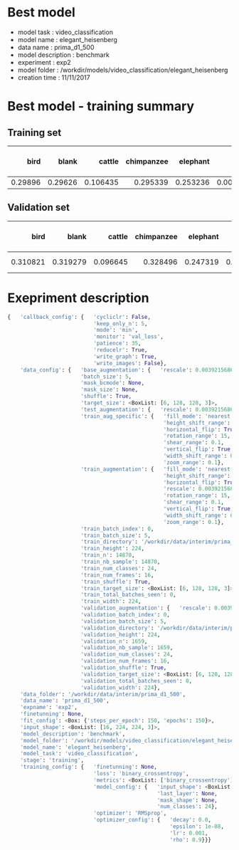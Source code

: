 # Best model 

- model task : video_classification 
- model name : elegant_heisenberg 
- data name : prima_d1_500 
- model description : benchmark 
- experiment : exp2 
- model folder : /workdir/models/video_classification/elegant_heisenberg 
- creation time : 11/11/2017 

# Best model - training summary 

## Training set 

|    bird |   blank |   cattle |   chimpanzee |   elephant |   forest buffalo |   gorilla |   hippopotamus |    human |     hyena |   large ungulate |   leopard |       lion |   other (non-primate) |   other (primate) |   pangolin |   porcupine |    reptile |   rodent |   small antelope |   small cat |   wild dog |   duiker |      hog |
|--------:|--------:|---------:|-------------:|-----------:|-----------------:|----------:|---------------:|---------:|----------:|-----------------:|----------:|-----------:|----------------------:|------------------:|-----------:|------------:|-----------:|---------:|-----------------:|------------:|-----------:|---------:|---------:|
| 0.29896 | 0.29626 | 0.106435 |     0.295339 |   0.253236 |       0.00854112 |  0.065666 |      0.0591144 | 0.305003 | 0.0074735 |        0.0723414 | 0.0671436 | 0.00213532 |              0.297919 |          0.307465 |  0.0597877 |    0.146545 | 0.00533825 | 0.301292 |        0.0805357 |   0.0411201 |  0.0202852 | 0.307921 | 0.297373 |

## Validation set 

|     bird |    blank |   cattle |   chimpanzee |   elephant |   forest buffalo |   gorilla |   hippopotamus |   human |     hyena |   large ungulate |   leopard |        lion |   other (non-primate) |   other (primate) |   pangolin |   porcupine |     reptile |   rodent |   small antelope |   small cat |   wild dog |   duiker |      hog |
|---------:|---------:|---------:|-------------:|-----------:|-----------------:|----------:|---------------:|--------:|----------:|-----------------:|----------:|------------:|----------------------:|------------------:|-----------:|------------:|------------:|---------:|-----------------:|------------:|-----------:|---------:|---------:|
| 0.310821 | 0.319279 | 0.096645 |     0.328496 |   0.247319 |       0.00959414 | 0.0446518 |      0.0713553 | 0.30127 | 0.0287824 |        0.0732596 | 0.0646489 | 1.00001e-07 |              0.294846 |          0.327406 |  0.0671588 |    0.148026 | 1.00001e-07 | 0.290823 |        0.0777844 |    0.010056 |  0.0191883 |  0.26873 | 0.294999 |



# Exepriment description 

```python 
{   'callback_config': {   'cycliclr': False,
                           'keep_only_n': 5,
                           'mode': 'min',
                           'monitor': 'val_loss',
                           'patience': 35,
                           'reducelr': True,
                           'write_graph': True,
                           'write_images': False},
    'data_config': {   'base_augmentation': {   'rescale': 0.00392156862745098},
                       'batch_size': 5,
                       'mask_bcmode': None,
                       'mask_size': None,
                       'shuffle': True,
                       'target_size': <BoxList: [6, 128, 128, 3]>,
                       'test_augmentation': {   'rescale': 0.00392156862745098},
                       'train_aug_specific': {   'fill_mode': 'nearest',
                                                 'height_shift_range': 0.05,
                                                 'horizontal_flip': True,
                                                 'rotation_range': 15,
                                                 'shear_range': 0.1,
                                                 'vertical_flip': True,
                                                 'width_shift_range': 0.05,
                                                 'zoom_range': 0.1},
                       'train_augmentation': {   'fill_mode': 'nearest',
                                                 'height_shift_range': 0.05,
                                                 'horizontal_flip': True,
                                                 'rescale': 0.00392156862745098,
                                                 'rotation_range': 15,
                                                 'shear_range': 0.1,
                                                 'vertical_flip': True,
                                                 'width_shift_range': 0.05,
                                                 'zoom_range': 0.1},
                       'train_batch_index': 0,
                       'train_batch_size': 5,
                       'train_directory': '/workdir/data/interim/prima_d1_500',
                       'train_height': 224,
                       'train_n': 14870,
                       'train_nb_sample': 14870,
                       'train_num_classes': 24,
                       'train_num_frames': 16,
                       'train_shuffle': True,
                       'train_target_size': <BoxList: [6, 128, 128, 3]>,
                       'train_total_batches_seen': 0,
                       'train_width': 224,
                       'validation_augmentation': {   'rescale': 0.00392156862745098},
                       'validation_batch_index': 0,
                       'validation_batch_size': 5,
                       'validation_directory': '/workdir/data/interim/prima_d1_500',
                       'validation_height': 224,
                       'validation_n': 1659,
                       'validation_nb_sample': 1659,
                       'validation_num_classes': 24,
                       'validation_num_frames': 16,
                       'validation_shuffle': True,
                       'validation_target_size': <BoxList: [6, 128, 128, 3]>,
                       'validation_total_batches_seen': 0,
                       'validation_width': 224},
    'data_folder': '/workdir/data/interim/prima_d1_500',
    'data_name': 'prima_d1_500',
    'expname': 'exp2',
    'finetunning': None,
    'fit_config': <Box: {'steps_per_epoch': 150, 'epochs': 150}>,
    'input_shape': <BoxList: [16, 224, 224, 3]>,
    'model_description': 'benchmark',
    'model_folder': '/workdir/models/video_classification/elegant_heisenberg',
    'model_name': 'elegant_heisenberg',
    'model_task': 'video_classification',
    'stage': 'training',
    'training_config': {   'finetunning': None,
                           'loss': 'binary_crossentropy',
                           'metrics': <BoxList: ['binary_crossentropy']>,
                           'model_config': {   'input_shape': <BoxList: [6, 128, 128, 3]>,
                                               'last_layer': None,
                                               'mask_shape': None,
                                               'num_classes': 24},
                           'optimizer': 'RMSprop',
                           'optimizer_config': {   'decay': 0.0,
                                                   'epsilon': 1e-08,
                                                   'lr': 0.001,
                                                   'rho': 0.9}}}
```